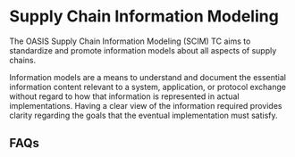 # Supply Chain Information Modeling

The OASIS Supply Chain Information Modeling (SCIM) TC aims to standardize and promote information models about all aspects of supply chains.

Information models are a means to understand and document the essential information content relevant 
to a system, application, or protocol exchange without regard to how that information is represented in actual implementations. 
Having a clear view of the information required provides clarity regarding the goals that the eventual implementation must satisfy.

## FAQs

